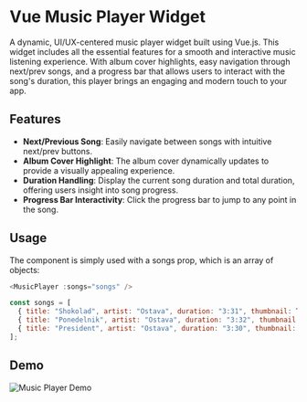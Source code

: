 # Vue Music Player Widget

A dynamic, UI/UX-centered music player widget built using Vue.js. This widget includes all the essential features for a smooth and interactive music listening experience. With album cover highlights, easy navigation through next/prev songs, and a progress bar that allows users to interact with the song's duration, this player brings an engaging and modern touch to your app.

## Features

- **Next/Previous Song**: Easily navigate between songs with intuitive next/prev buttons.
- **Album Cover Highlight**: The album cover dynamically updates to provide a visually appealing experience.
- **Duration Handling**: Display the current song duration and total duration, offering users insight into song progress.
- **Progress Bar Interactivity**: Click the progress bar to jump to any point in the song.

## Usage

The component is simply used with a songs prop, which is an array of objects:

```javascript
<MusicPlayer :songs="songs" />
```


```javascript
const songs = [
  { title: "Shokolad", artist: "Ostava", duration: "3:31", thumbnail: ThumbnailImage },
  { title: "Ponedelnik", artist: "Ostava", duration: "3:32", thumbnail: ThumbnailImage },
  { title: "President", artist: "Ostava", duration: "3:30", thumbnail: ThumbnailImage },
];
```

## Demo
![Music Player Demo](demo.gif)
